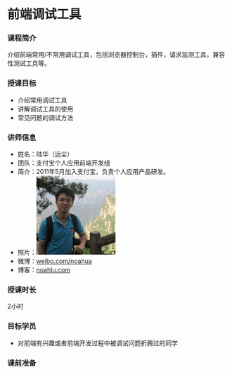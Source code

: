 # 前端调试工具


### 课程简介

介绍前端常用/不常用调试工具，包括浏览器控制台，插件，请求监测工具，兼容性测试工具等。

### 授课目标

* 介绍常用调试工具
* 讲解调试工具的使用
* 常见问题的调试方法

### 讲师信息

* 姓名：陆华（远尘）
* 团队：支付宝个人应用前端开发组
* 简介：2011年5月加入支付宝，负责个人应用产品研发。
* 照片：![avatar](assets/1.jpeg)
* 微博：<a href="http://weibo.com/noahua" target="_blank">weibo.com/noahua</a>
* 博客：<a href="http://www.noahlu.com" target="_blank">noahlu.com</a>


### 授课时长

2小时

### 目标学员

* 对前端有兴趣或者前端开发过程中被调试问题折腾过的同学

### 课前准备





